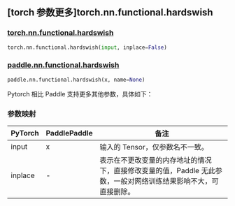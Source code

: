 ## [torch 参数更多]torch.nn.functional.hardswish

### [torch.nn.functional.hardswish](https://pytorch.org/docs/stable/generated/torch.nn.functional.hardswish.html#torch.nn.functional.hardswish)

```python
torch.nn.functional.hardswish(input, inplace=False)
```

### [paddle.nn.functional.hardswish](https://www.paddlepaddle.org.cn/documentation/docs/zh/develop/api/paddle/nn/functional/hardswish_cn.html)

```python
paddle.nn.functional.hardswish(x, name=None)
```

Pytorch 相比 Paddle 支持更多其他参数，具体如下：

### 参数映射

| PyTorch | PaddlePaddle | 备注                                                                                                            |
| ------- | ------------ | --------------------------------------------------------------------------------------------------------------- |
| input   | x            | 输入的 Tensor，仅参数名不一致。                                                                                 |
| inplace | -            | 表示在不更改变量的内存地址的情况下，直接修改变量的值，Paddle 无此参数，一般对网络训练结果影响不大，可直接删除。 |
